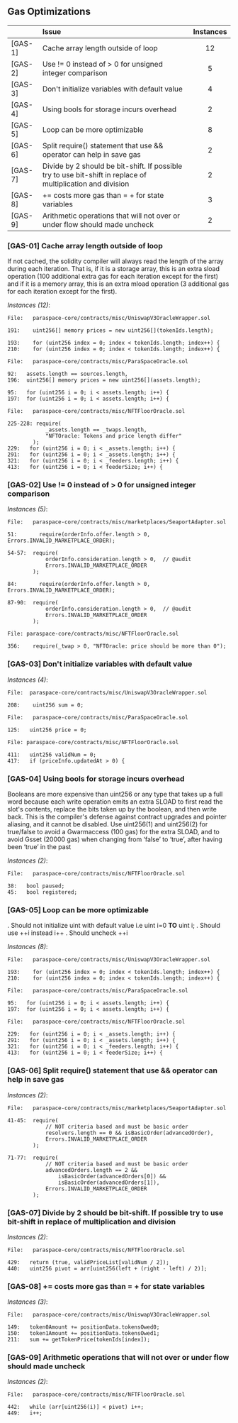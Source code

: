 ## Gas Optimizations


| |Issue|Instances|
|-|:-|:-:|
| [GAS-1] | Cache array length outside of loop | 12 |
| [GAS-2] | Use != 0 instead of > 0 for unsigned integer comparison | 5 |
| [GAS-3] | Don't initialize variables with default value | 4 |
| [GAS-4] | Using bools for storage incurs overhead | 2 |
| [GAS-5] | Loop can be more optimizable | 8 |
| [GAS-6] | Split require() statement that use && operator can help in save gas | 2 |
| [GAS-7] | Divide by 2 should be bit-shift. If possible try to use bit-shift in replace of multiplication and division | 2 |
| [GAS-8] | <x> += <y> costs more gas than <x> = <x> + <y> for state variables | 3 |
| [GAS-9] | Arithmetic operations that will not over or under flow should made uncheck   | 2 |


### [GAS-01] Cache array length outside of loop

If not cached, the solidity compiler will always read the length of the array during each iteration. That is, if it is a storage array, this is an extra sload operation (100 additional extra gas for each iteration except for the first) and if it is a memory array, this is an extra mload operation (3 additional gas for each iteration except for the first).

*Instances (12)*:
```solidity
File:   paraspace-core/contracts/misc/UniswapV3OracleWrapper.sol

191:    uint256[] memory prices = new uint256[](tokenIds.length);

193:    for (uint256 index = 0; index < tokenIds.length; index++) {
210:    for (uint256 index = 0; index < tokenIds.length; index++) {

```

```solidity
File:   paraspace-core/contracts/misc/ParaSpaceOracle.sol

92:   assets.length == sources.length,
196:  uint256[] memory prices = new uint256[](assets.length);

95:   for (uint256 i = 0; i < assets.length; i++) {
197:  for (uint256 i = 0; i < assets.length; i++) {
```

```solidity
File:   paraspace-core/contracts/misc/NFTFloorOracle.sol

225-228: require(
            _assets.length == _twaps.length,  
            "NFTOracle: Tokens and price length differ"
        );   
229:   for (uint256 i = 0; i < _assets.length; i++) {
291:   for (uint256 i = 0; i < _assets.length; i++) { 
321:   for (uint256 i = 0; i < _feeders.length; i++) {   
413:   for (uint256 i = 0; i < feederSize; i++) {

```


### [GAS-02] Use != 0 instead of > 0 for unsigned integer comparison

*Instances (5)*:
```solidity
File:   paraspace-core/contracts/misc/marketplaces/SeaportAdapter.sol

51:       require(orderInfo.offer.length > 0, Errors.INVALID_MARKETPLACE_ORDER);

54-57:  require(
            orderInfo.consideration.length > 0,  // @audit
            Errors.INVALID_MARKETPLACE_ORDER
        );

84:       require(orderInfo.offer.length > 0, Errors.INVALID_MARKETPLACE_ORDER);

87-90:  require(
            orderInfo.consideration.length > 0,  // @audit
            Errors.INVALID_MARKETPLACE_ORDER
        );

```

```solidity
File: paraspace-core/contracts/misc/NFTFloorOracle.sol

356:    require(_twap > 0, "NFTOracle: price should be more than 0");

```


### [GAS-03] Don't initialize variables with default value

*Instances (4)*:
```solidity
File:  paraspace-core/contracts/misc/UniswapV3OracleWrapper.sol

208:    uint256 sum = 0;

```
```solidity
File:   paraspace-core/contracts/misc/ParaSpaceOracle.sol

125:   uint256 price = 0;
```

```solidity
File: paraspace-core/contracts/misc/NFTFloorOracle.sol

411:   uint256 validNum = 0;
417:   if (priceInfo.updatedAt > 0) { 

```



### [GAS-04] Using bools for storage incurs overhead

Booleans are more expensive than uint256 or any type that takes up a full word because each write operation emits an extra SLOAD to first read the  slot's contents, replace the bits taken up by the boolean, and then write back. This is the compiler's defense against contract upgrades and pointer aliasing, and it cannot be disabled.
Use uint256(1) and uint256(2) for true/false to avoid a Gwarmaccess (100 gas) for the extra SLOAD, and to avoid Gsset (20000 gas) when changing from ‘false’ to ‘true’, after having been ‘true’ in the past

*Instances (2)*:
```solidity
File:   paraspace-core/contracts/misc/NFTFloorOracle.sol

38:   bool paused;
45:   bool registered;

```


### [GAS-05] Loop can be more optimizable

. Should not initialize uint with default value i.e uint i=0 **TO** uint i;
. Should use ++i instead i++
. Should uncheck ++i


*Instances (8)*:
```solidity
File:   paraspace-core/contracts/misc/UniswapV3OracleWrapper.sol

193:    for (uint256 index = 0; index < tokenIds.length; index++) {
210:    for (uint256 index = 0; index < tokenIds.length; index++) {

```

```solidity
File:   paraspace-core/contracts/misc/ParaSpaceOracle.sol

95:   for (uint256 i = 0; i < assets.length; i++) {
197:  for (uint256 i = 0; i < assets.length; i++) {
```

```solidity
File:   paraspace-core/contracts/misc/NFTFloorOracle.sol

229:   for (uint256 i = 0; i < _assets.length; i++) {
291:   for (uint256 i = 0; i < _assets.length; i++) { 
321:   for (uint256 i = 0; i < _feeders.length; i++) {   
413:   for (uint256 i = 0; i < feederSize; i++) {
```

### [GAS-06] Split require() statement that use && operator can help in save gas

*Instances (2)*:
```solidity
File:   paraspace-core/contracts/misc/marketplaces/SeaportAdapter.sol

41-45:  require(
            // NOT criteria based and must be basic order
            resolvers.length == 0 && isBasicOrder(advancedOrder),  
            Errors.INVALID_MARKETPLACE_ORDER
        );

71-77:  require(
            // NOT criteria based and must be basic order
            advancedOrders.length == 2 &&  
                isBasicOrder(advancedOrders[0]) &&  
                isBasicOrder(advancedOrders[1]),
            Errors.INVALID_MARKETPLACE_ORDER
        );

```


### [GAS-07] Divide by 2 should be bit-shift. If possible try to use bit-shift in replace of multiplication and division

*Instances (2)*:
```solidity
File:   paraspace-core/contracts/misc/NFTFloorOracle.sol

429:   return (true, validPriceList[validNum / 2]);
440:   uint256 pivot = arr[uint256(left + (right - left) / 2)];

```



### [GAS-08] <x> += <y> costs more gas than <x> = <x> + <y> for state variables

*Instances (3)*:
```solidity
File:   paraspace-core/contracts/misc/UniswapV3OracleWrapper.sol

149:   token0Amount += positionData.tokensOwed0;  
150:   token1Amount += positionData.tokensOwed1;
211:   sum += getTokenPrice(tokenIds[index]);

```

### [GAS-09] Arithmetic operations that will not over or under flow should made uncheck  

*Instances (2)*:
```solidity
File:   paraspace-core/contracts/misc/NFTFloorOracle.sol

442:   while (arr[uint256(i)] < pivot) i++;   
449:   i++;
```

